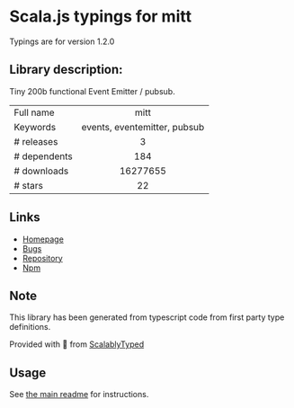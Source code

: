 
# Scala.js typings for mitt

Typings are for version 1.2.0

## Library description:
Tiny 200b functional Event Emitter / pubsub.

|                    |                 |
| ------------------ | :-------------: |
| Full name          | mitt |
| Keywords           | events, eventemitter, pubsub |
| # releases         | 3 |
| # dependents       | 184 |
| # downloads        | 16277655 |
| # stars            | 22 |

## Links
- [Homepage](https://github.com/developit/mitt)
- [Bugs](https://github.com/developit/mitt/issues)
- [Repository](https://github.com/developit/mitt)
- [Npm](https://www.npmjs.com/package/mitt)
    


## Note
This library has been generated from typescript code from first party type definitions.

Provided with :purple_heart: from [ScalablyTyped](https://github.com/oyvindberg/ScalablyTyped)

## Usage
See [the main readme](../../readme.md) for instructions.


